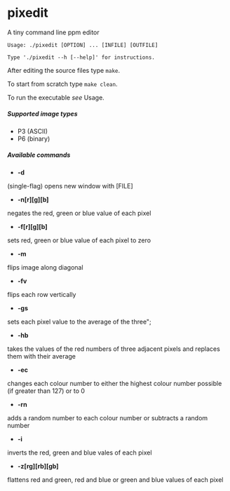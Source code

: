 # pixedit
A tiny command line ppm editor 
```
Usage: ./pixedit [OPTION] ... [INFILE] [OUTFILE]

Type './pixedit --h [--help]' for instructions.
```

After editing the source files type `make`.

To start from scratch type `make clean`.

To run the executable _see_ Usage.

##### Supported image types
- P3 (ASCII)
- P6 (binary)

##### Available commands
- **-d** 

(single-flag) opens new window with [FILE]

- **-n[r][g][b]** 

negates the red, green or blue value of each pixel

- **-f[r][g][b]**

sets red, green or blue value of each pixel to zero

- **-m**

flips image along diagonal

- **-fv**

flips each row vertically

- **-gs**

sets each pixel value to the average of the three";

- **-hb**

takes the values of the red numbers of three adjacent pixels and replaces them with their average

- **-ec**

changes each colour number to either the highest colour number possible (if greater than 127) or to 0

- **-rn**

adds a random number to each colour number or subtracts a random number

- **-i**

inverts the red, green and blue vales of each pixel

- **-z[rg][rb][gb]**

flattens red and green, red and blue or green and blue values of each pixel
